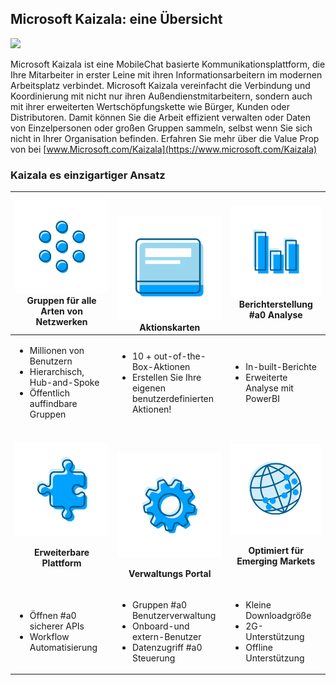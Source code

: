 ## <a name="microsoft-kaizala-an-overview"></a>Microsoft Kaizala: eine Übersicht
![](Images/Microsoft%20kaizala%20overview.png)

Microsoft Kaizala ist eine MobileChat basierte Kommunikationsplattform, die Ihre Mitarbeiter in erster Leine mit ihren Informationsarbeitern im modernen Arbeitsplatz verbindet. Microsoft Kaizala vereinfacht die Verbindung und Koordinierung mit nicht nur ihren Außendienstmitarbeitern, sondern auch mit ihrer erweiterten Wertschöpfungskette wie Bürger, Kunden oder Distributoren. Damit können Sie die Arbeit effizient verwalten oder Daten von Einzelpersonen oder großen Gruppen sammeln, selbst wenn Sie sich nicht in Ihrer Organisation befinden.
Erfahren Sie mehr über die Value Prop von bei [www.Microsoft.com/Kaizala](https://www.microsoft.com/Kaizala) 

### <a name="kaizalas-unique-approach"></a>Kaizala es einzigartiger Ansatz


| <a href="https://docs.microsoft.com/en-us/Office365/Kaizala/groups-in-kaizala"> ![](Images/Groups.png) </a> Gruppen für alle Arten von Netzwerken | <br><br><a href="KaizalaActionCards.md">![](Images/Actioncards.png)</a>Aktionskarten |<a href="https://support.office.com/en-us/article/kaizala-reports-93e22838-5c18-4181-8d12-eca6c0b4019c?ui=en-US&rs=en-US&ad=US "> ![](Images/ReportingAnalytics.png) </a> Berichterstellung #a0 Analyse |
| ------------- | ------------- |------------- |
| <ul><li>Millionen von Benutzern</li><li>Hierarchisch, Hub-and-Spoke</li><li>Öffentlich auffindbare Gruppen</li></ul>|<ul><li>10 + out-of-the-Box-Aktionen</li><li>Erstellen Sie Ihre eigenen benutzerdefinierten Aktionen!</li></ul>|<ul><li>In-built-Berichte</li><li>Erweiterte Analyse mit PowerBI</li></ul>|
| <a href="https://docs.microsoft.com/en-us/kaizala/connectors/setup">![](Images/ExtensiblePlatform.png)</a><p align="center"><b>Erweiterbare Plattform</b></p> | <br><br><a href="KaizalaManagementPortal.md">![](Images/ManagementPortal.png)</a><p align="center"> <b>Verwaltungs Portal</b></p> | <a href="https://www.microsoft.com/kaizala">![](Images/Optimized.png)</a><p align="center"><b>Optimiert für Emerging Markets</b></p> |
| <ul><li>Öffnen #a0 sicherer APIs </li><li>Workflow Automatisierung</li></ul>|<ul><li>Gruppen #a0 Benutzerverwaltung</li><li>Onboard-und extern-Benutzer</li><li>Datenzugriff #a0 Steuerung</li></ul>|<ul><li>Kleine Downloadgröße</li><li>2G-Unterstützung</li><li>Offline Unterstützung</li></ul>|
